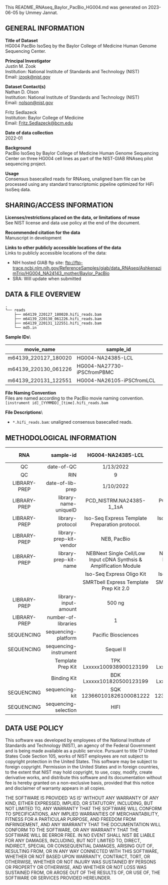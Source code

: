 This README_RNAseq_Baylor_PacBio_HG004.md was generated on 2023-06-05 by Ummey Jannat.

GENERAL INFORMATION
-------------------

**Title of Dataset**\
HG004 PacBio IsoSeq by the Baylor College of Medicine Human Genome Sequencing Center.

**Principal Investigator**\
Justin M. Zook\
Institution: National Institute of Standards and Technology (NIST)\
Email: <jzook@nist.gov>

**Dataset Contact(s)**\
Nathan D. Olson\
Institution: National Institute of Standards and Technology (NIST)\
Email: <nolson@nist.gov>

Fritz Sedlazeck\
Institution: Baylor College of Medicine\
Email: <Fritz.Sedlazeck@bcm.edu>

**Date of data collection**\
2022-01

**Background**\
PacBio IsoSeq by Baylor College of Medicine Human Genome Sequencing Center on three
HG004 cell lines as part of the NIST-GIAB RNAseq pilot sequencing project.

**Usage**\
Consensus basecalled reads for RNAseq, unaligned bam file can be processed using any
standard transcriptomic pipeline optimized for HiFi IsoSeq data.

SHARING/ACCESS INFORMATION
--------------------------

**Licenses/restrictions placed on the data, or limitations of reuse**\
See NIST license and data use policy at the end of the document.

**Recommended citation for the data**\
Manuscript in development

**Links to other publicly accessible locations of the data**\
Links to publicly accessible locations of the data:

- NIH hosted GIAB ftp site: ftp://ftp-trace.ncbi.nlm.nih.gov/ReferenceSamples/giab/data_RNAseq/AshkenazimTrio/HG004_NA24143_mother/Baylor_PacBio
- SRA: Will update when submitted

DATA & FILE OVERVIEW
--------------------

```text
.
└── reads
    ├── m64139_220127_180020.hifi_reads.bam
    ├── m64139_220130_061226.hifi_reads.bam
    ├── m64139_220131_122551.hifi_reads.bam
    └── md5.in
```

**Sample IDs**\

| movie_name           | sample_id                 |
| ---------------------|---------------------------|
| m64139_220127_180020 | HG004-NA24385-LCL         |
| m64139_220130_061226 | HG004-NA27730-iPSCfromPBMC|
| m64139_220131_122551 | HG004-NA26105-iPSCfromLCL |  

**File Naming Convention**\
Files are named according to the PacBio movie naming convention. `[instrument id]_[YYMMDD]_[time].hifi_reads.bam`

**File Descriptions**\

- `*.hifi_reads.bam`: unaligned consensus basecalled reads.

METHODOLOGICAL INFORMATION
--------------------------

|      RNA     |                   sample-id |                          HG004-NA24385-LCL                         |                     HG004-NA27730-iPSCfromPBMC                     |                      HG004-NA26105-iPSCfromLCL                     |
|:------------:|----------------------------:|:------------------------------------------------------------------:|:------------------------------------------------------------------:|:------------------------------------------------------------------:|
|      QC      |                  date-of-QC |                              1/13/2022                             |                              1/11/2022                             |                              1/11/2022                             |
|      QC      |                         RIN |                                  9                                 |                                 9.5                                |                                 9.5                                |
| LIBRARY-PREP |            date-of-lib-prep |                              1/10/2022                             |                              1/10/2022                             |                              1/10/2022                             |
| LIBRARY-PREP |       library-name-uniqueID |                      PCD_NISTRM.NA24385-1_1sA                      |                      PCD_NISTRM.NA27730-1_1sA                      |                      PCD_NISTRM.NA26105-1_1sA                      |
| LIBRARY-PREP |            library-protocol | Iso-Seq Express Template Preparation protocol.                     | Iso-Seq Express Template Preparation protocol.                     | Iso-Seq Express Template Preparation protocol.                     |
| LIBRARY-PREP |     library-prep-kit-vendor |                             NEB, PacBio                            |                             NEB, PacBio                            |                             NEB, PacBio                            |
| LIBRARY-PREP |       library-prep-kit-name | NEBNext Single Cell/Low Input cDNA Synthsis & Amplification Module | NEBNext Single Cell/Low Input cDNA Synthsis & Amplification Module | NEBNext Single Cell/Low Input cDNA Synthsis & Amplification Module |
|              |                             | Iso-Seq Express Oligo Kit                                          | Iso-Seq Express Oligo Kit                                          | Iso-Seq Express Oligo Kit                                          |
|              |                             | SMRTbell Express Template Prep Kit 2.0                             | SMRTbell Express Template Prep Kit 2.0                             | SMRTbell Express Template Prep Kit 2.0                             |
| LIBRARY-PREP |        library-input-amount |                               500 ng                               |                               500 ng                               |                               500 ng                               |
| LIBRARY-PREP |         number-of-libraries |                                  1                                 |                                  1                                 |                                  1                                 |
|  SEQUENCING  |         sequencing-platform |                         Pacific Biosciences                        |                         Pacific Biosciences                        |                         Pacific Biosciences                        |
|  SEQUENCING  |       sequencing-instrument |                              Sequel II                             |                              Sequel II                             |                              Sequel II                             |
|              | Template Prep Kit           |                      TPK Lxxxxx100938900123199                     |                      TPK Lxxxxx100938900123199                     |                      TPK Lxxxxx100938900123199                     |
|              | Binding Kit                 |                      BDK Lxxxxx101820500123199                     |                      BDK Lxxxxx101820500123199                     |                      BDK Lxxxxx101820500123199                     |
|  SEQUENCING  |              sequencing-kit |                      SQK 123660101826100081222                     |                      SQK 123660101826100081222                     |                      SQK 123660101826100081222                     |
|  SEQUENCING  |        sequencing-selection |                                HIFI                                |                                HIFI                                |                                HIFI                                |

DATA USE POLICY
--------------------------

This software was developed by employees of the National Institute of Standards
and Technology (NIST), an agency of the Federal Government and is being made
available as a public service. Pursuant to title 17 United States Code Section
105, works of NIST employees are not subject to copyright protection in the
United States. This software may be subject to foreign copyright. Permission in
the United States and in foreign countries, to the extent that NIST may hold
copyright, to use, copy, modify, create derivative works, and distribute this
software and its documentation without fee is hereby granted on a non-exclusive
basis, provided that this notice and disclaimer of warranty appears in all
copies.

THE SOFTWARE IS PROVIDED 'AS IS' WITHOUT ANY WARRANTY OF ANY KIND, EITHER
EXPRESSED, IMPLIED, OR STATUTORY, INCLUDING, BUT NOT LIMITED TO, ANY WARRANTY
THAT THE SOFTWARE WILL CONFORM TO SPECIFICATIONS, ANY IMPLIED WARRANTIES OF
MERCHANTABILITY, FITNESS FOR A PARTICULAR PURPOSE, AND FREEDOM FROM
INFRINGEMENT, AND ANY WARRANTY THAT THE DOCUMENTATION WILL CONFORM TO THE
SOFTWARE, OR ANY WARRANTY THAT THE SOFTWARE WILL BE ERROR FREE. IN NO EVENT
SHALL NIST BE LIABLE FOR ANY DAMAGES, INCLUDING, BUT NOT LIMITED TO, DIRECT,
INDIRECT, SPECIAL OR CONSEQUENTIAL DAMAGES, ARISING OUT OF, RESULTING FROM, OR
IN ANY WAY CONNECTED WITH THIS SOFTWARE, WHETHER OR NOT BASED UPON WARRANTY,
CONTRACT, TORT, OR OTHERWISE, WHETHER OR NOT INJURY WAS SUSTAINED BY PERSONS OR
PROPERTY OR OTHERWISE, AND WHETHER OR NOT LOSS WAS SUSTAINED FROM, OR AROSE OUT
OF THE RESULTS OF, OR USE OF, THE SOFTWARE OR SERVICES PROVIDED HEREUNDER.
